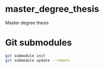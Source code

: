 # master_degree_thesis
Master degree thesis

# Git submodules
```bash
git submodule init
git submodule update --remote
```
